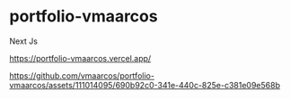 # portfolio-vmaarcos
Next Js

https://portfolio-vmaarcos.vercel.app/


https://github.com/vmaarcos/portfolio-vmaarcos/assets/111014095/690b92c0-341e-440c-825e-c381e09e568b

